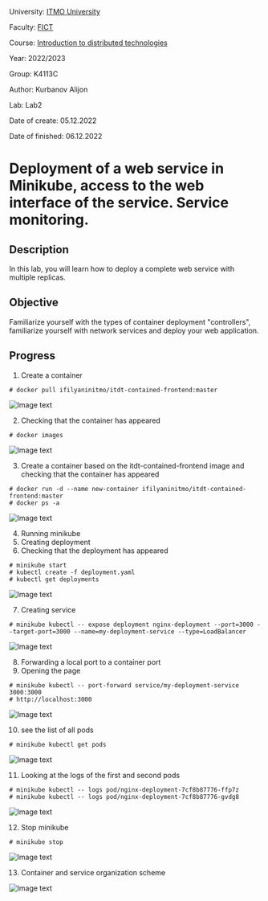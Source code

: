 University: [ITMO University](https://itmo.ru/ru/)

Faculty: [FICT](https://fict.itmo.ru)

Course: [Introduction to distributed technologies](https://github.com/itmo-ict-faculty/introduction-to-distributed-technologies)

Year: 2022/2023

Group: K4113C

Author: Kurbanov Alijon

Lab: Lab2

Date of create: 05.12.2022

Date of finished: 06.12.2022

# Deployment of a web service in Minikube, access to the web interface of the service. Service monitoring.

## Description
In this lab, you will learn how to deploy a complete web service with multiple replicas.

## Objective
Familiarize yourself with the types of container deployment "controllers", familiarize yourself with network services and deploy your web application.

## Progress

1) Create a container
```
# docker pull ifilyaninitmo/itdt-contained-frontend:master
```
![Image text](images/1.png)

2) Checking that the container has appeared
```
# docker images
```
![Image text](images/2.png)

3) Create a container based on the itdt-contained-frontend image and checking that the container has appeared
```
# docker run -d --name new-container ifilyaninitmo/itdt-contained-frontend:master
# docker ps -a
```
![Image text](images/3.png)

4) Running minikube
5) Creating deployment
6) Checking that the deployment has appeared
```
# minikube start
# kubectl create -f deployment.yaml
# kubectl get deployments
```
![Image text](images/4.png)

7) Creating service
```
# minikube kubectl -- expose deployment nginx-deployment --port=3000 --target-port=3000 --name=my-deployment-service --type=LoadBalancer
```
![Image text](images/5.png)


8) Forwarding a local port to a container port
9) Opening the page
```
# minikube kubectl -- port-forward service/my-deployment-service 3000:3000
# http://localhost:3000
```
![Image text](images/6.png)

10) see the list of all pods
```
# minikube kubectl get pods
```
![Image text](images/7.png)


11) Looking at the logs of the first and second pods
```
# minikube kubectl -- logs pod/nginx-deployment-7cf8b87776-ffp7z
# minikube kubectl -- logs pod/nginx-deployment-7cf8b87776-gvdg8
```
![Image text](images/8.png)

12) Stop minikube
```
# minikube stop
```
![Image text](images/9.png)

13) Container and service organization scheme

![Image text](images/10.png)